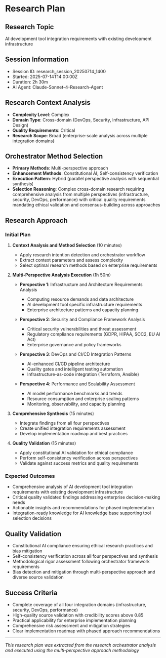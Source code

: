 # Research Plan

## Research Topic
AI development tool integration requirements with existing development infrastructure

## Session Information
- Session ID: research_session_20250714_1400
- Started: 2025-07-14T14:00:00Z
- Duration: 2h 30m
- AI Agent: Claude-Sonnet-4-Research-Agent

## Research Context Analysis
- **Complexity Level**: Complex
- **Domain Type**: Cross-domain (DevOps, Security, Infrastructure, API Design)
- **Quality Requirements**: Critical
- **Research Scope**: Broad (enterprise-scale analysis across multiple integration domains)

## Orchestrator Method Selection
- **Primary Methods**: Multi-perspective approach
- **Enhancement Methods**: Constitutional AI, Self-consistency verification
- **Execution Pattern**: Hybrid (parallel perspective analysis with sequential synthesis)
- **Selection Reasoning**: Complex cross-domain research requiring comprehensive analysis from multiple perspectives (infrastructure, security, DevOps, performance) with critical quality requirements mandating ethical validation and consensus-building across approaches

## Research Approach

### Initial Plan
1. **Context Analysis and Method Selection** (10 minutes)
   - Apply research intention detection and orchestrator workflow
   - Extract context parameters and assess complexity
   - Select optimal research methods based on enterprise requirements

2. **Multi-Perspective Analysis Execution** (1h 50m)
   - **Perspective 1**: Infrastructure and Architecture Requirements Analysis
     - Computing resource demands and data architecture
     - AI development tool specific infrastructure requirements
     - Enterprise architecture patterns and capacity planning
   
   - **Perspective 2**: Security and Compliance Framework Analysis
     - Critical security vulnerabilities and threat assessment
     - Regulatory compliance requirements (GDPR, HIPAA, SOC2, EU AI Act)
     - Enterprise governance and policy frameworks
   
   - **Perspective 3**: DevOps and CI/CD Integration Patterns
     - AI-enhanced CI/CD pipeline architecture
     - Quality gates and intelligent testing automation
     - Infrastructure-as-code integration (Terraform, Ansible)
   
   - **Perspective 4**: Performance and Scalability Assessment
     - AI model performance benchmarks and trends
     - Resource consumption and enterprise scaling patterns
     - Monitoring, observability, and capacity planning

3. **Comprehensive Synthesis** (15 minutes)
   - Integrate findings from all four perspectives
   - Create unified integration requirements assessment
   - Develop implementation roadmap and best practices

4. **Quality Validation** (15 minutes)
   - Apply constitutional AI validation for ethical compliance
   - Perform self-consistency verification across perspectives
   - Validate against success metrics and quality requirements

### Expected Outcomes
- Comprehensive analysis of AI development tool integration requirements with existing development infrastructure
- Critical quality validated findings addressing enterprise decision-making needs
- Actionable insights and recommendations for phased implementation
- Integration-ready knowledge for AI knowledge base supporting tool selection decisions

## Quality Validation
- Constitutional AI compliance ensuring ethical research practices and bias mitigation
- Self-consistency verification across all four perspectives and synthesis
- Methodological rigor assessment following orchestrator framework requirements
- Bias detection and mitigation through multi-perspective approach and diverse source validation

## Success Criteria
- Complete coverage of all four integration domains (infrastructure, security, DevOps, performance)
- High-quality source validation with credibility scores above 0.85
- Practical applicability for enterprise implementation planning
- Comprehensive risk assessment and mitigation strategies
- Clear implementation roadmap with phased approach recommendations

---
*This research plan was extracted from the research orchestrator analysis and executed using the multi-perspective approach methodology*